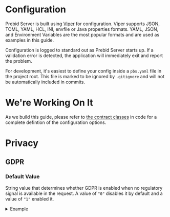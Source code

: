 # Configuration

Prebid Server is built using [Viper](https://github.com/spf13/viper) for configuration. Viper supports JSON, TOML, YAML, HCL, INI, envfile or Java properties formats. YAML, JSON, and Environment Variables are the most popular formats and are used as examples in this guide. 

Configuration is logged to standard out as Prebid Server starts up. If a validation error is detected, the application will immediately exit and report the problem.

For development, it's easiest to define your config inside a `pbs.yaml` file in the project root. This file is marked to be ignored by `.gitignore` and will not be automatically included in commits.

# We're Working On It

As we build this guide, please refer to [the contract classes](../../config/config.go) in code for a complete defintion of the configuration options.

# Privacy

## GDPR

### Default Value
String value that determines whether GDPR is enabled when no regulatory signal is available in the request. A value of `"0"` disables it by default and a value of `"1"` enabled it.
<details>
  <summary>Example</summary>
  <p>

  YAML:
  ```
  gdpr:
    default_value: "0"
  ```

  JSON:
  ```
  {
    "gdpr": {
      "default_value": "0"
    }
  }
  ```

  Environment Variable:
  ```
  PBS_GDPR_DEFAULT_VALUE: 0
  ```

  </p>
</details>
